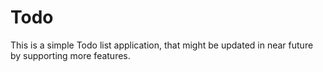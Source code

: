 # Todo
This is a simple Todo list application, that might be updated in near future by supporting more features.
